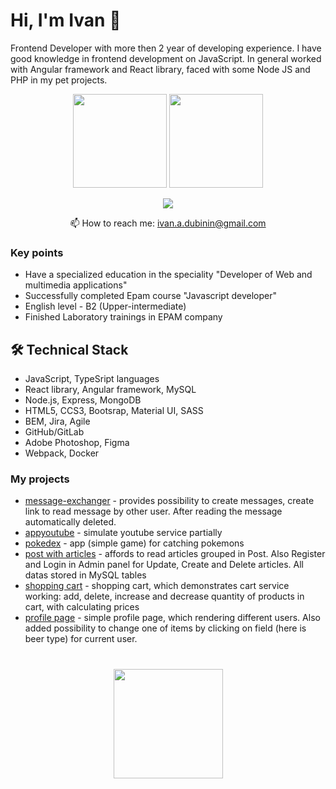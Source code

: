 # Hi, I'm Ivan 👋
Frontend Developer with more then 2 year of developing experience. I have good knowledge in frontend development on JavaScript.
In general worked with Angular framework and React library, faced with some Node JS and PHP in my pet projects.

<p align='center'>
   <a href="https://github-readme-stats.vercel.app/api?username=IvanDubinin&show_icons=true&count_private=true"><img
           height=150
           src="https://github-readme-stats.vercel.app/api?username=IvanDubinin&show_icons=true&count_private=true"/></a>
   <a href="https://github.com/IvanDubinin/github-readme-stats"><img height=150
                                                                  src="https://github-readme-stats.vercel.app/api/top-langs/?username=IvanDubinin&layout=compact"/></a>
</p>

<p align='center'>
   <a href="https://telegram.me/DuIval">
       <img src="https://img.shields.io/badge/Telegram-2CA5E0?style=for-the-badge&logo=telegram&logoColor=white"/>
   </a>
<p align='center'>
   📫 How to reach me: <a href='mailto:ivan.a.dubinin@gmail.com'>ivan.a.dubinin@gmail.com</a>
</p>


### Key points
*   Have a specialized education in the speciality "Developer of Web and multimedia applications"
*   Successfully completed Epam course "Javascript developer"
*   English level - B2 (Upper-intermediate)
*   Finished Laboratory trainings in EPAM company

## 🛠 Technical Stack
*   JavaScript, TypeSript languages
*   React library, Angular framework, MySQL
*   Node.js, Express, MongoDB
*   HTML5, CCS3, Bootsrap, Material UI, SASS
*   BEM, Jira, Agile
*   GitHub/GitLab
*   Adobe Photoshop, Figma
*   Webpack, Docker

### My projects

*   [message-exchanger](https://github.com/IvanDubinin/message_exchanger) - provides possibility to create messages, create link to read message by other user. After reading the message automatically deleted.
*   [appyoutube](https://github.com/IvanDubinin/appyoutube.github.io) - simulate youtube service partially
*   [pokedex](https://github.com/IvanDubinin/final-project) - app (simple game) for catching pokemons
*   [post with articles](https://github.com/IvanDubinin/PHP-MySQL) - affords to read articles grouped in Post. Also Register and Login in Admin panel for Update, Create and Delete articles. All datas stored in MySQL tables
*   [shopping cart](https://github.com/IvanDubinin/Shopping_cart_js) - shopping cart, which demonstrates cart service working: add, delete, increase and decrease quantity of products in cart, with calculating prices
*   [profile page](https://github.com/IvanDubinin/Vue_app) - simple profile page, which rendering different users. Also added possibility to change 
one of items by clicking on field (here is beer type) for current user.
<div align="center" style="margin: 40px 0">
   <a href="https://github.com/IvanDubinin/github-profile-views-counter">
       <img width="175px" src="https://komarev.com/ghpvc/?username=IvanDubinin&color=DE002D">
   </a>
</div>
